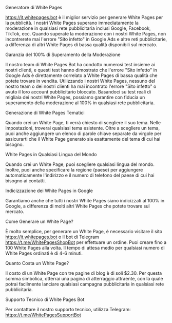 Generatore di White Pages

https://it.whitepages.bot è il miglior servizio per generare White Pages per la pubblicità. I nostri White Pages superano immediatamente la moderazione in qualsiasi rete pubblicitaria inclusi Google, Facebook, TikTok, ecc. Quando superate la moderazione con i nostri White Pages, non incontrerete mai l'errore "Sito infetto" in Google Ads e altre reti pubblicitarie, a differenza di altri White Pages di bassa qualità disponibili sul mercato.

Garanzia del 100% di Superamento della Moderazione

Il nostro team di White Pages Bot ha condotto numerosi test insieme ai nostri clienti, e questi test hanno dimostrato che l'errore "Sito infetto" in Google Ads è direttamente correlato a White Pages di bassa qualità che potete trovare in vendita. Utilizzando i nostri White Pages, nessuno del nostro team o dei nostri clienti ha mai incontrato l'errore "Sito infetto" o avuto il loro account pubblicitario bloccato. Basandoci su test reali di migliaia dei nostri White Pages, possiamo garantire con fiducia un superamento della moderazione al 100% in qualsiasi rete pubblicitaria.

Generazione di White Pages Tematici

Quando crei un White Page, ti verrà chiesto di scegliere il suo tema. Nelle impostazioni, troverai qualsiasi tema esistente. Oltre a scegliere un tema, puoi anche aggiungere un elenco di parole chiave separate da virgole per assicurarti che il White Page generato sia esattamente del tema di cui hai bisogno.

White Pages in Qualsiasi Lingua del Mondo

Quando crei un White Page, puoi scegliere qualsiasi lingua del mondo. Inoltre, puoi anche specificare la regione (paese) per aggiungere automaticamente l'indirizzo e il numero di telefono del paese di cui hai bisogno ai contatti.

Indicizzazione dei White Pages in Google

Garantiamo anche che tutti i nostri White Pages siano indicizzati al 100% in Google, a differenza di molti altri White Pages che potete trovare sul mercato.

Come Generare un White Page?

È molto semplice, per generare un White Page, è necessario visitare il sito https://it.whitepages.bot o il bot di Telegram https://t.me/WhitePagesShopBot per effettuare un ordine. Puoi creare fino a 100 White Pages alla volta. Il tempo di attesa medio per qualsiasi numero di White Pages ordinati è di 4-6 minuti.

Quanto Costa un White Page?

Il costo di un White Page con tre pagine di blog è di soli $2.30. Per questa somma simbolica, otterrai una pagina di atterraggio attraente, con la quale potrai facilmente lanciare qualsiasi campagna pubblicitaria in qualsiasi rete pubblicitaria.

Supporto Tecnico di White Pages Bot

Per contattare il nostro supporto tecnico, utilizza Telegram: https://t.me/WhitePagesSupportBot
